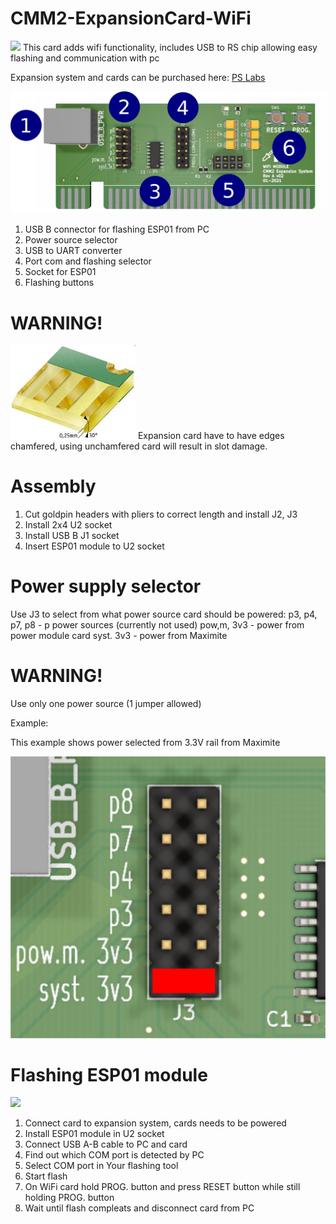 # CMM2-ExpansionCard-WiFi
<img src="Images/exp_board_3d.jpg" width="400">
This card adds wifi functionality, includes USB to RS chip allowing easy flashing and communication with pc

Expansion system and cards can be purchased here: [PS Labs](https://sklep.pslabs.pl/Maximite-c91)

<img src="Images/exp_items.png" width="800">

1. USB B connector for flashing ESP01 from PC
2. Power source selector
3. USB to UART converter
4. Port com and flashing selector
5. Socket for ESP01
6. Flashing buttons

# WARNING!
<img src="Images/champf.jpg" width="200">
Expansion card have to have edges chamfered, using unchamfered card will result in slot damage.

# Assembly
1. Cut goldpin headers with pliers to correct length and install J2, J3
2. Install 2x4 U2 socket
3. Install USB B J1 socket
4. Insert ESP01 module to U2 socket

# Power supply selector
Use J3 to select from what power source card should be powered:
p3, p4, p7, p8 - p power sources (currently not used)
pow,m, 3v3 - power from power module card
syst. 3v3 - power from Maximite

# WARNING!
Use only one power source (1 jumper allowed)


Example:

This example shows power selected from 3.3V rail from Maximite

<img src="Images/pow_sel.png" width="800">

# Flashing ESP01 module
<img src="Images/flash.jpg" width="400">

1. Connect card to expansion system, cards needs to be powered
2. Install ESP01 module in U2 socket
3. Connect USB A-B cable to PC and card
4. Find out which COM port is detected by PC
5. Select COM port in Your flashing tool
6. Start flash
7. On WiFi card hold PROG. button and press RESET button while still holding PROG. button
8. Wait until flash compleats and disconnect card from PC
